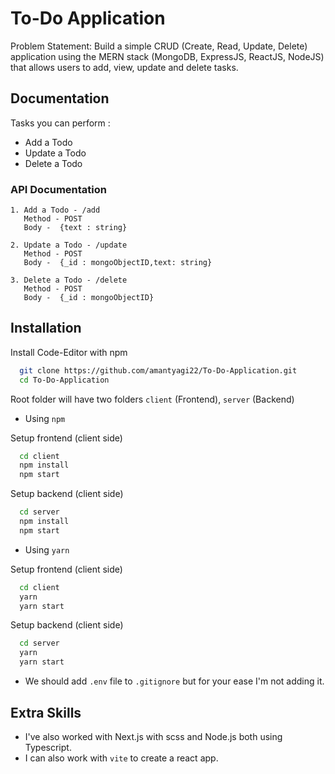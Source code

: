 # To-Do Application

Problem Statement: Build a simple CRUD (Create, Read, Update, Delete) application using the MERN stack (MongoDB, ExpressJS, ReactJS, NodeJS) that allows users to add, view, update and delete tasks.

## Documentation

Tasks you can perform :

- Add a Todo
- Update a Todo
- Delete a Todo

### API Documentation

    1. Add a Todo - /add
       Method - POST
       Body -  {text : string}

    2. Update a Todo - /update
       Method - POST
       Body -  {_id : mongoObjectID,text: string}

    3. Delete a Todo - /delete
       Method - POST
       Body -  {_id : mongoObjectID}

## Installation

Install Code-Editor with npm

```bash
  git clone https://github.com/amantyagi22/To-Do-Application.git
  cd To-Do-Application
```

Root folder will have two folders `client` (Frontend), `server` (Backend)

- Using `npm` 

Setup frontend (client side)

```bash
  cd client
  npm install
  npm start
```

Setup backend (client side) 

```bash
  cd server
  npm install 
  npm start
```

- Using `yarn`

Setup frontend (client side)

```bash
  cd client
  yarn
  yarn start
```

Setup backend (client side)

```bash
  cd server
  yarn 
  yarn start
```

- We should add `.env` file to `.gitignore` but for your ease I'm not adding it.

## Extra Skills

- I've also worked with Next.js with scss and Node.js both using Typescript.
- I can also work with `vite` to create a react app.
